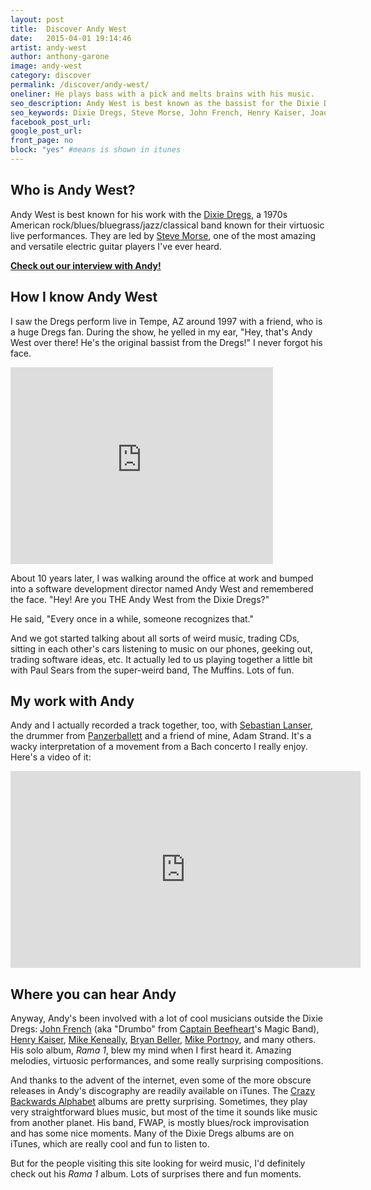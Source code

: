 ```yaml
---
layout: post
title:  Discover Andy West
date:   2015-04-01 19:14:46
artist: andy-west
author: anthony-garone
image: andy-west
category: discover
permalink: /discover/andy-west/
oneliner: He plays bass with a pick and melts brains with his music.
seo_description: Andy West is best known as the bassist for the Dixie Dregs, a band he started with Steve Morse.
seo_keywords: Dixie Dregs, Steve Morse, John French, Henry Kaiser, Joaquin Lievano, Hilary Jones, Geoff Gould, Crazy Backwards Alphabet, Mike Keneally
facebook_post_url:
google_post_url:
front_page: no
block: "yes" #means is shown in itunes
---
```

## Who is Andy West?

Andy West is best known for his work with the [Dixie Dregs](http://en.wikipedia.org/wiki/Dixie_Dregs), a 1970s American rock/blues/bluegrass/jazz/classical band known for their virtuosic live performances. They are led by [Steve Morse](http://en.wikipedia.org/wiki/Steve_Morse), one of the most amazing and versatile electric guitar players I've ever heard.

**[<i class="fa fa-youtube-play"></i> Check out our interview with Andy!](/interview/andy-west)**

## How I know Andy West

I saw the Dregs perform live in Tempe, AZ around 1997 with a friend, who is a huge Dregs fan. During the show, he yelled in my ear, "Hey, that's Andy West over there! He's the original bassist from the Dregs!" I never forgot his face.

<div class="video-wrapper">
<iframe width="420" height="315" src="https://www.youtube.com/embed/DOlxUqXDEHA?rel=0" frameborder="0" allowfullscreen=""></iframe>
</div>

About 10 years later, I was walking around the office at work and bumped into a software development director named Andy West and remembered the face. "Hey! Are you THE Andy West from the Dixie Dregs?"

He said, "Every once in a while, someone recognizes that."

And we got started talking about all sorts of weird music, trading CDs, sitting in each other's cars listening to music on our phones, geeking out, trading software ideas, etc. It actually led to us playing together a little bit with Paul Sears from the super-weird band, The Muffins. Lots of fun.

## My work with Andy

Andy and I actually recorded a track together, too, with [Sebastian Lanser](http://sebastianlanser.com), the drummer from [Panzerballett](/discover/panzerballett) and a friend of mine, Adam Strand. It's a wacky interpretation of a movement from a Bach concerto I really enjoy. Here's a video of it:

<div class="video-wrapper">
<iframe width="560" height="315" src="https://www.youtube.com/embed/zfzdqpEhipM?rel=0" frameborder="0" allowfullscreen></iframe>
</div>

## Where you can hear Andy

Anyway, Andy's been involved with a lot of cool musicians outside the Dixie Dregs: [John French](http://en.wikipedia.org/wiki/John_French_(musician)) (aka "Drumbo" from [Captain Beefheart](/discover/captain-beefheart)'s Magic Band), [Henry Kaiser](http://en.wikipedia.org/wiki/Henry_Kaiser_(musician)), [Mike Keneally](/discover/mike-keneally), [Bryan Beller](https://en.wikipedia.org/wiki/Bryan_Beller), [Mike Portnoy](http://en.wikipedia.org/wiki/Mike_Portnoy), and many others. His solo album, *Rama 1*, blew my mind when I first heard it. Amazing melodies, virtuosic performances, and some really surprising compositions.

And thanks to the advent of the internet, even some of the more obscure releases in Andy's discography are readily available on iTunes. The [Crazy Backwards Alphabet](https://en.wikipedia.org/wiki/Crazy_Backwards_Alphabet) albums are pretty surprising. Sometimes, they play very straightforward blues music, but most of the time it sounds like music from another planet. His band, FWAP, is mostly blues/rock improvisation and has some nice moments. Many of the Dixie Dregs albums are on iTunes, which are really cool and fun to listen to.

But for the people visiting this site looking for weird music, I'd definitely check out his *Rama 1* album. Lots of surprises there and fun moments.

